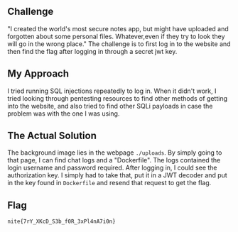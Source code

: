 ## Challenge
"I created the world's most secure notes app, but might have uploaded and forgotten about some personal files. Whatever,even if they try to look they will go in the wrong place."
The challenge is to first log in to the website and then find the flag after logging in through a secret jwt key.

## My Approach
I tried running SQL injections repeatedly to log in. When it didn't work, I tried looking through pentesting resources to find other methods
of getting into the website, and also tried to find other SQLi payloads in case the problem was with the one I was using.

## The Actual Solution
The background image lies in the webpage `./uploads`. By simply going to that page, I can find chat logs and a "Dockerfile". The logs contained the 
login username and password required. After logging in, I could see the authorization key. I simply had to take that, put it in a JWT decoder and put in the key found in `Dockerfile` and resend that request to get the flag.

## Flag
`nite{7rY_XKcD_S3b_f0R_3xPl4nA7i0n}`